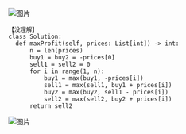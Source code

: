 ![图片](https://user-images.githubusercontent.com/38878365/185057235-02ad02bc-613d-4605-9b55-5205ce81e131.png)
    
    
    【没理解】
    class Solution:
      def maxProfit(self, prices: List[int]) -> int:
          n = len(prices)
          buy1 = buy2 = -prices[0]
          sell1 = sell2 = 0
          for i in range(1, n):
              buy1 = max(buy1, -prices[i])
              sell1 = max(sell1, buy1 + prices[i])
              buy2 = max(buy2, sell1 - prices[i])
              sell2 = max(sell2, buy2 + prices[i])
          return sell2


![图片](https://user-images.githubusercontent.com/38878365/185059171-bdebe830-2989-484d-a27e-40939a5b6b85.png)
